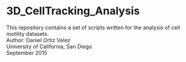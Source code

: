 # 3D_CellTracking_Analysis
This repository contains a set of scripts written for the analysis of cell motility datasets.<br>
Author: Daniel Ortiz Velez <br>
University of California, San Diego <br>
September 2015
